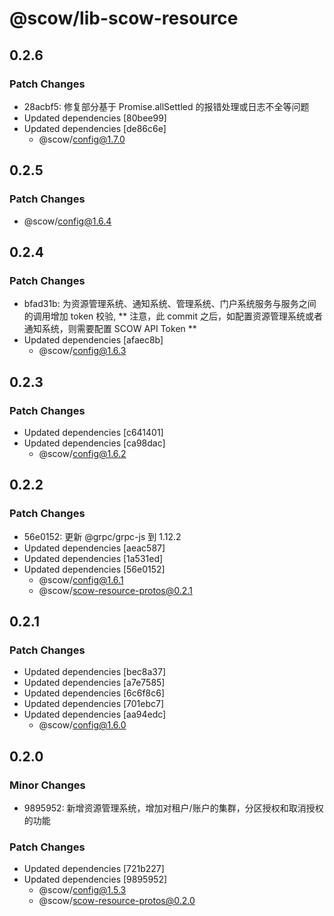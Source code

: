 # @scow/lib-scow-resource

## 0.2.6

### Patch Changes

- 28acbf5: 修复部分基于 Promise.allSettled 的报错处理或日志不全等问题
- Updated dependencies [80bee99]
- Updated dependencies [de86c6e]
  - @scow/config@1.7.0

## 0.2.5

### Patch Changes

- @scow/config@1.6.4

## 0.2.4

### Patch Changes

- bfad31b: 为资源管理系统、通知系统、管理系统、门户系统服务与服务之间的调用增加 token 校验,
  ** 注意，此 commit 之后，如配置资源管理系统或者通知系统，则需要配置 SCOW API Token **
- Updated dependencies [afaec8b]
  - @scow/config@1.6.3

## 0.2.3

### Patch Changes

- Updated dependencies [c641401]
- Updated dependencies [ca98dac]
  - @scow/config@1.6.2

## 0.2.2

### Patch Changes

- 56e0152: 更新 @grpc/grpc-js 到 1.12.2
- Updated dependencies [aeac587]
- Updated dependencies [1a531ed]
- Updated dependencies [56e0152]
  - @scow/config@1.6.1
  - @scow/scow-resource-protos@0.2.1

## 0.2.1

### Patch Changes

- Updated dependencies [bec8a37]
- Updated dependencies [a7e7585]
- Updated dependencies [6c6f8c6]
- Updated dependencies [701ebc7]
- Updated dependencies [aa94edc]
  - @scow/config@1.6.0

## 0.2.0

### Minor Changes

- 9895952: 新增资源管理系统，增加对租户/账户的集群，分区授权和取消授权的功能

### Patch Changes

- Updated dependencies [721b227]
- Updated dependencies [9895952]
  - @scow/config@1.5.3
  - @scow/scow-resource-protos@0.2.0
